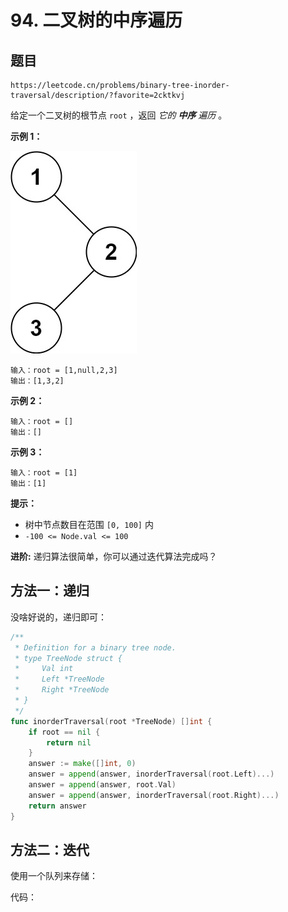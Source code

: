 # 94. 二叉树的中序遍历

## 题目

```
https://leetcode.cn/problems/binary-tree-inorder-traversal/description/?favorite=2cktkvj
```

给定一个二叉树的根节点 `root` ，返回 *它的 **中序** 遍历* 。

**示例 1：**

![img](README.assets/inorder_1.jpg)

```
输入：root = [1,null,2,3]
输出：[1,3,2]
```

**示例 2：**

```
输入：root = []
输出：[]
```

**示例 3：**

```
输入：root = [1]
输出：[1]
```

 **提示：**

- 树中节点数目在范围 `[0, 100]` 内
- `-100 <= Node.val <= 100`

**进阶:** 递归算法很简单，你可以通过迭代算法完成吗？

## 方法一：递归

没啥好说的，递归即可： 

```go
/**
 * Definition for a binary tree node.
 * type TreeNode struct {
 *     Val int
 *     Left *TreeNode
 *     Right *TreeNode
 * }
 */
func inorderTraversal(root *TreeNode) []int {
    if root == nil {
        return nil 
    }
    answer := make([]int, 0)
    answer = append(answer, inorderTraversal(root.Left)...)
    answer = append(answer, root.Val)
    answer = append(answer, inorderTraversal(root.Right)...)
    return answer 
}
```

## 方法二：迭代

使用一个队列来存储： 

代码：

```go

```






